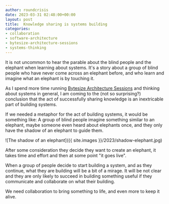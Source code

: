 ```yaml
---
author: roundcrisis
date: 2023-03-31 02:48:00+00:00
layout: post
title:  Knowledge sharing is systems building
categories:
- collaboration
- software-architecture
- bytesize-architecture-sessions
- systems-thinking
---
```


It is not uncommon to hear the parable about the blind people and the elephant when learning about systems. It's a story about a group of blind people who have never come across an elephant before, and who learn and imagine what an elephant is by touching it.

As I spend more time running [Bytesize Architecture Sessions](www.bytesyzearchitecturesessions.com) and thinking about systems in general, I am coming to the (not so surprising?) conclusion that the act of successfully sharing knowledge is an inextricable part of building systems.

If we needed a metaphor for the act of building systems, it would be something like: A group of blind people imagine something similar to an elephant, maybe someone even heard about elephants once, and they only have the shadow of an elephant to guide them. 

![The shadow of an elephant]({{ site.images }}/2023/shadow-elephant.jpg)

After some consideration they decide they want to create an elephant, it takes time and effort and then at some point "it goes live". 

When a group of people decide to start building a system, and as they continue, what they are building will be a bit of a mirage. It will be not clear and they are only likely to succeed in building  something useful if they communicate and collaborate on what their building.

We need collaboration to bring something to life, and even more to keep it alive.



